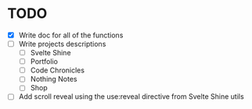 # TODO
 - [x] Write doc for all of the functions
 - [ ] Write projects descriptions
   - [ ] Svelte Shine
   - [ ] Portfolio
   - [ ] Code Chronicles
   - [ ] Nothing Notes
   - [ ] Shop
 - [ ] Add scroll reveal using the use:reveal directive from Svelte Shine utils
